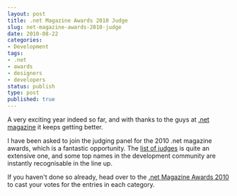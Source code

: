 ```yaml
---
layout: post
title: .net Magazine Awards 2010 Judge
slug: net-magazine-awards-2010-judge
date: 2010-08-22
categories:
- Development
tags:
- .net
- awards
- designers
- developers
status: publish
type: post
published: true
---
```

<p>A very exciting year indeed so far, and with thanks to the guys at <a title="Visit the .net Magazine site" href="http://www.netmag.co.uk/" target="_blank">.net magazine</a> it keeps getting better.</p>
<p>I have been asked to join the judging panel for the 2010 .net magazine awards, which is a fantastic opportunity. The <a title="See the complete list of judges for the .net magazine awards 2010" href="http://www.thenetawards.com/judges.php" target="_blank">list of judges</a> is quite an extensive one, and some top names in the development community are instantly recognisable in the line up.</p>
<p>If you haven't done so already, head over to the <a title="Visit the .net Magazine Awards 2010 site" href="http://www.thenetawards.com/" target="_blank">.net Magazine Awards 2010</a> to cast your votes for the entries in each category.</p>
